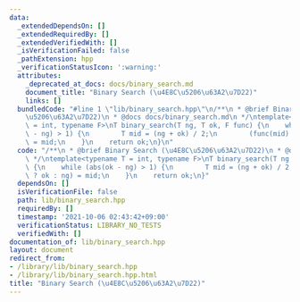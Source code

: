 ```yaml
---
data:
  _extendedDependsOn: []
  _extendedRequiredBy: []
  _extendedVerifiedWith: []
  _isVerificationFailed: false
  _pathExtension: hpp
  _verificationStatusIcon: ':warning:'
  attributes:
    _deprecated_at_docs: docs/binary_search.md
    document_title: "Binary Search (\u4E8C\u5206\u63A2\u7D22)"
    links: []
  bundledCode: "#line 1 \"lib/binary_search.hpp\"\n/**\n * @brief Binary Search (\u4E8C\
    \u5206\u63A2\u7D22)\n * @docs docs/binary_search.md\n */\ntemplate<typename T\
    \ = int, typename F>\nT binary_search(T ng, T ok, F func) {\n    while (abs(ok\
    \ - ng) > 1) {\n        T mid = (ng + ok) / 2;\n        (func(mid) ? ok : ng)\
    \ = mid;\n    }\n    return ok;\n}\n"
  code: "/**\n * @brief Binary Search (\u4E8C\u5206\u63A2\u7D22)\n * @docs docs/binary_search.md\n\
    \ */\ntemplate<typename T = int, typename F>\nT binary_search(T ng, T ok, F func)\
    \ {\n    while (abs(ok - ng) > 1) {\n        T mid = (ng + ok) / 2;\n        (func(mid)\
    \ ? ok : ng) = mid;\n    }\n    return ok;\n}"
  dependsOn: []
  isVerificationFile: false
  path: lib/binary_search.hpp
  requiredBy: []
  timestamp: '2021-10-06 02:43:42+09:00'
  verificationStatus: LIBRARY_NO_TESTS
  verifiedWith: []
documentation_of: lib/binary_search.hpp
layout: document
redirect_from:
- /library/lib/binary_search.hpp
- /library/lib/binary_search.hpp.html
title: "Binary Search (\u4E8C\u5206\u63A2\u7D22)"
---
```

